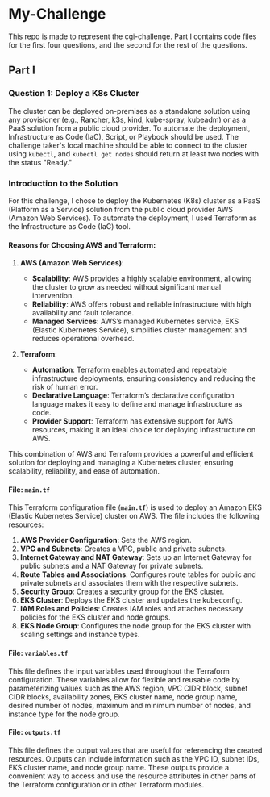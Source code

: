 # My-Challenge

This repo is made to represent the cgi-challenge. Part I contains code files for the first four questions, and the second for the rest of the questions.

## Part I

### Question 1: Deploy a K8s Cluster

The cluster can be deployed on-premises as a standalone solution using any provisioner (e.g., Rancher, k3s, kind, kube-spray, kubeadm) or as a PaaS solution from a public cloud provider. To automate the deployment, Infrastructure as Code (IaC), Script, or Playbook should be used. The challenge taker's local machine should be able to connect to the cluster using `kubectl`, and `kubectl get nodes` should return at least two nodes with the status "Ready."

### Introduction to the Solution

For this challenge, I chose to deploy the Kubernetes (K8s) cluster as a PaaS (Platform as a Service) solution from the public cloud provider AWS (Amazon Web Services). To automate the deployment, I used Terraform as the Infrastructure as Code (IaC) tool.

#### Reasons for Choosing AWS and Terraform:

1. **AWS (Amazon Web Services)**:
   - **Scalability**: AWS provides a highly scalable environment, allowing the cluster to grow as needed without significant manual intervention.
   - **Reliability**: AWS offers robust and reliable infrastructure with high availability and fault tolerance.
   - **Managed Services**: AWS’s managed Kubernetes service, EKS (Elastic Kubernetes Service), simplifies cluster management and reduces operational overhead.

2. **Terraform**:
   - **Automation**: Terraform enables automated and repeatable infrastructure deployments, ensuring consistency and reducing the risk of human error.
   - **Declarative Language**: Terraform’s declarative configuration language makes it easy to define and manage infrastructure as code.
   - **Provider Support**: Terraform has extensive support for AWS resources, making it an ideal choice for deploying infrastructure on AWS.

This combination of AWS and Terraform provides a powerful and efficient solution for deploying and managing a Kubernetes cluster, ensuring scalability, reliability, and ease of automation.

#### File: **`main.tf`**

This Terraform configuration file (**`main.tf`**) is used to deploy an Amazon EKS (Elastic Kubernetes Service) cluster on AWS. The file includes the following resources:

1. **AWS Provider Configuration**: Sets the AWS region.
2. **VPC and Subnets**: Creates a VPC, public and private subnets.
3. **Internet Gateway and NAT Gateway**: Sets up an Internet Gateway for public subnets and a NAT Gateway for private subnets.
4. **Route Tables and Associations**: Configures route tables for public and private subnets and associates them with the respective subnets.
5. **Security Group**: Creates a security group for the EKS cluster.
6. **EKS Cluster**: Deploys the EKS cluster and updates the kubeconfig.
7. **IAM Roles and Policies**: Creates IAM roles and attaches necessary policies for the EKS cluster and node groups.
8. **EKS Node Group**: Configures the node group for the EKS cluster with scaling settings and instance types.

#### File: **`variables.tf`**

This file defines the input variables used throughout the Terraform configuration. These variables allow for flexible and reusable code by parameterizing values such as the AWS region, VPC CIDR block, subnet CIDR blocks, availability zones, EKS cluster name, node group name, desired number of nodes, maximum and minimum number of nodes, and instance type for the node group.

#### File: **`outputs.tf`**

This file defines the output values that are useful for referencing the created resources. Outputs can include information such as the VPC ID, subnet IDs, EKS cluster name, and node group name. These outputs provide a convenient way to access and use the resource attributes in other parts of the Terraform configuration or in other Terraform modules.
